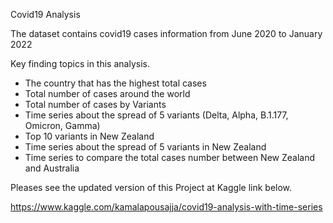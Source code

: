 Covid19 Analysis

The dataset contains covid19 cases information from June 2020 to January 2022

Key finding topics in this analysis.

- The country that has the highest total cases
- Total number of cases around the world
- Total number of cases by Variants
- Time series about the spread of 5 variants (Delta, Alpha, B.1.177, Omicron, Gamma)
- Top 10 variants in New Zealand
- Time series about the spread of 5 variants in New Zealand
- Time series to compare the total cases number between New Zealand and Australia


Pleases see the updated version of this Project at Kaggle link below.

https://www.kaggle.com/kamalapousajja/covid19-analysis-with-time-series

